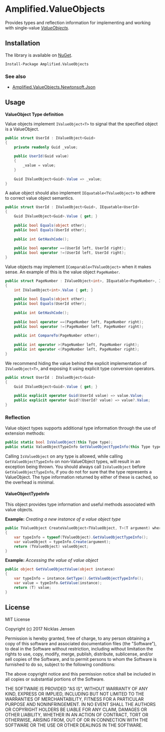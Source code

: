 # Amplified.ValueObjects

Provides types and reflection information for implementing and working with single-value 
_[ValueObjects](https://martinfowler.com/bliki/ValueObject.html)_.

## Installation

The library is available on [NuGet](https://www.nuget.org/packages/Amplified.CSharp).

```
Install-Package Amplified.ValueObjects
```

### See also

 - [Amplified.ValueObjects.Newtonsoft.Json](/Amplified.ValueObjects.Newtonsoft.Json)

## Usage

__ValueObject Type definition__

Value objects implement `IValueObject<T>` to signal that the specified object is a ValueObject.

```c#
public struct UserId : IValueObject<Guid>
{
    private readonly Guid _value;
    
    public UserId(Guid value)
    {
        _value = value;
    }
    
    Guid IValueObject<Guid>.Value => _value;
}
```

A aalue object should also implement `IEquatable<TValueObject>` to adhere to correct value object semantics.

```c#
public struct UserId : IValueObject<Guid>, IEquatable<UserId> 
{
    Guid IValueObject<Guid>.Value { get; }
    
    public bool Equals(object other);
    public bool Equals(UserId other);
    
    public int GetHashCode();
    
    public bool operator ==(UserId left, UserId right);
    public bool operator !=(UserId left, UserId right);
}
```

Value objects may implement `IComparable<TValueObject>` when it makes sense. An example of this is the value object 
`PageNumber`.

```c#
public struct PageNumber : IValueObject<int>, IEquatable<PageNumber>, IComparable<PageNumber>
{
    int IValueObject<int>.Value { get; }
    
    public bool Equals(object other);
    public bool Equals(UserId other);
    
    public int GetHashCode();
    
    public bool operator ==(PageNumber left, PageNumber right);
    public bool operator !=(PageNumber left, PageNumber right);
    
    public int CompareTo(PageNumber other);
    
    public int operator >(PageNumber left, PageNumber right);
    public int operator <(PageNumber left, PageNumber right);
}
```

We recommend hiding the value behind the explicit implementation of `IValueObject<T>`, and exposing it using explicit 
type conversion operators.

```c#
public struct UserId : IValueObject<Guid>
{
    Guid IValueObject<Guid>.Value { get; }
    
    public explicit operator Guid(UserId value) => value.Value;
    public explicit operator Guid?(UserId? value) => value?.Value;
}
```

### Reflection

Value object types supports additional type information through the use of extension methods:
```c#
public static bool IsValueObject(this Type type);
public static ValueObjectTypeInfo GetValueObjectTypeInfo(this Type type);
```

Calling `IsValueObject` on any type is allowed, while calling `GetValueObjectTypeInfo` on non-ValueObject types, will 
result in an exception being thrown. You should always call `IsValueObject` before `GetValueObjectTypeInfo`, if you do 
not for sure that the type represents a ValueObject. The type information returned by either of these is cached, so the 
overhead is minimal. 

#### ValueObjectTypeInfo

This object provides type information and useful methods associated with value objects.

__Example:__ _Creating a new instance of a value object type_
```c#
public TValueObject CreateValueObject<TValueObject, T>(T argument) where TValueObject : IValueObject<T>
{
    var typeInfo = typeof(TValueObject).GetValueObjectTypeInfo();
    var valueObject = typeInfo.Create(argument);
    return (TValueObject) valueObject;
}
```

__Example:__ _Accessing the value of value object_
```c#
public object GetValueObjectValue(object instance)
{
    var typeInfo = instance.GetType().GetValueObjectTypeInfo();
    var value = typeInfo.GetValue(instance);
    return (T) value;
}
```

## License

MIT License

Copyright (c) 2017 Nicklas Jensen

Permission is hereby granted, free of charge, to any person obtaining a copy
of this software and associated documentation files (the "Software"), to deal
in the Software without restriction, including without limitation the rights
to use, copy, modify, merge, publish, distribute, sublicense, and/or sell
copies of the Software, and to permit persons to whom the Software is
furnished to do so, subject to the following conditions:

The above copyright notice and this permission notice shall be included in all
copies or substantial portions of the Software.

THE SOFTWARE IS PROVIDED "AS IS", WITHOUT WARRANTY OF ANY KIND, EXPRESS OR
IMPLIED, INCLUDING BUT NOT LIMITED TO THE WARRANTIES OF MERCHANTABILITY,
FITNESS FOR A PARTICULAR PURPOSE AND NONINFRINGEMENT. IN NO EVENT SHALL THE
AUTHORS OR COPYRIGHT HOLDERS BE LIABLE FOR ANY CLAIM, DAMAGES OR OTHER
LIABILITY, WHETHER IN AN ACTION OF CONTRACT, TORT OR OTHERWISE, ARISING FROM,
OUT OF OR IN CONNECTION WITH THE SOFTWARE OR THE USE OR OTHER DEALINGS IN THE
SOFTWARE.